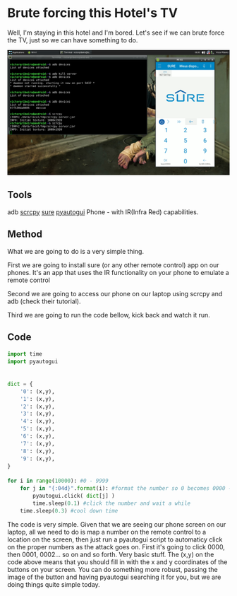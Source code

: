
# Brute forcing this Hotel's TV

Well, I'm staying in this hotel and I'm bored. Let's see if we can brute force the TV, just so we can have something to do.

![scrcpy](brute-force-tv.png)

## Tools

adb
[scrcpy](https://github.com/Genymobile/scrcpy)
[sure](https://play.google.com/store/apps/details?id=com.tekoia.sure.activities&hl=en_US)
[pyautogui](https://pypi.org/project/PyAutoGUI/)
Phone - with IR(Infra Red) capabilities.

## Method

What we are going to do is a very simple thing.

First we are going to install sure (or any other remote control) app on our phones. It's an app that uses the IR functionality on your phone to emulate a remote control

Second we are going to access our phone on our laptop using scrcpy and adb (check their tutorial).

Third we are going to run the code bellow, kick back and watch it run.

## Code

```python
import time
import pyautogui


dict = {
	'0': (x,y),
	'1': (x,y),
	'2': (x,y),
	'3': (x,y),
	'4': (x,y),
	'5': (x,y),
	'6': (x,y),
	'7': (x,y),
	'8': (x,y),
	'9': (x,y),
}

for i in range(10000): #0 - 9999
	for j in "{:04d}".format(i): #format the number so 0 becomes 0000 - 9999
		pyautogui.click( dict[j] )
		time.sleep(0.1) #click the number and wait a while
	time.sleep(0.3) #cool down time
```

The code is very simple. Given that we are seeing our phone screen on our laptop, all we need to do is map a number on the remote control to a location on the screen, then just run a pyautogui script to automaticy click on the proper numbers as the attack goes on. First it's going to click 0000, then 0001, 0002... so on and so forth. Very basic stuff. The (x,y) on the code above means that you should fill in with the x and y coordinates of the buttons on your screen. You can do something more robust, passing the image of the button and having pyautogui searching it for you, but we are doing things quite simple today.
